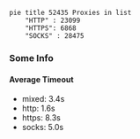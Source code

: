 
```mermaid
pie title 52435 Proxies in list
    "HTTP" : 23099
    "HTTPS": 6868
    "SOCKS" : 28475
```

### Some Info
#### Average Timeout

- mixed: 3.4s
- http: 1.6s
- https: 8.3s
- socks: 5.0s